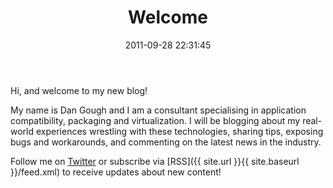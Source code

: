﻿---
title: Welcome
slug: welcome
date: '2011-09-28 22:31:45'
redirect_from: /2011/09/welcome/
layout: single
classes: wide
categories:
  - Other
---

Hi, and welcome to my new blog!

My name is Dan Gough and I am a consultant specialising in application compatibility, packaging and virtualization. I will be blogging about my real-world experiences wrestling with these technologies, sharing tips, exposing bugs and workarounds, and commenting on the latest news in the industry. 

Follow me on [Twitter](https://twitter.com/packageologist) or subscribe via [RSS]({{ site.url }}{{ site.baseurl }}/feed.xml) to receive updates about new content!